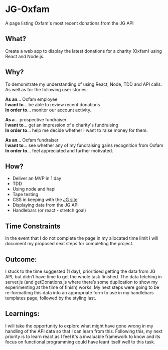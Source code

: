 # JG-Oxfam
A page listing Oxfam's most recent donations from the JG API

## What?
Create a web app to display the latest donations for a charity (Oxfam) using React and Node.js.

## Why?
To demonstrate my understanding of using React, Node, TDD and API calls. As well as for the following user stories:

**As an**... Oxfam employee <br>
**I want to**... be able to review recent donations <br>
**In order to**... monitor our account activity.

**As a**... prospective fundraiser <br>
**I want to**... get an impression of a charity's fundraising <br>
**In order to**... help me decide whether I want to raise money for them.

**As an**... Oxfam fundraiser <br>
**I want to**... see whether any of my fundraising gains recognition from Oxfam <br>
**In order to**... feel appreciated and further motivated.

## How?

- Deliver an MVP in 1 day
- TDD
- Using node and hapi
- Tape testing
- CSS in keeping with the [JG site](https://www.justgiving.com/oxfam)
- Displaying data from the JG API
- Handlebars (or react - stretch goal)

## Time Constraints

In the event that I do not complete the page in my allocated time limit I will document my proposed next steps for completing the project.

## Outcome:

I stuck to the time suggested (1 day), prioritised getting the data from JG API, but didn’t have time to get the whole task finished. The data fetching in server.js (and getDonations.js where there’s some duplication to show my experimenting at the time of finish) works. My next steps were going to be re-formatting this data into an appropriate form to use in my handlebars templates page, followed by the styling last.

## Learnings:

I will take the opportunity to explore what might have gone wrong in my handling of the API data so that I can learn from this. Following this, my next priority is to learn react as I feel it's a invaluable framework to know and its focus on functional programming could have leant itself well to this task.
